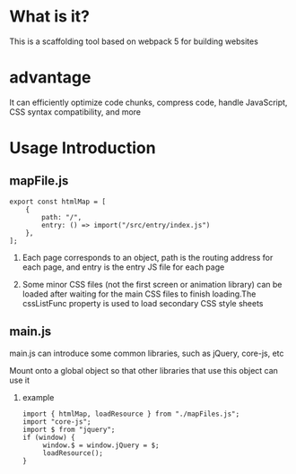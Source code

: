 # What is it?

This is a scaffolding tool based on webpack 5 for building websites

# advantage

It can efficiently optimize code chunks, compress code, handle JavaScript, CSS syntax compatibility, and more

# Usage Introduction

## mapFile.js

    export const htmlMap = [
        {
            path: "/",
            entry: () => import("/src/entry/index.js")
        },
    ];

1. Each page corresponds to an object, path is the routing address for each page, and entry is the entry JS file for each page

2. Some minor CSS files (not the first screen or animation library) can be loaded after waiting for the main CSS files to finish loading.The cssListFunc property is used to load secondary CSS style sheets

## main.js

main.js can introduce some common libraries, such as jQuery, core-js, etc

Mount onto a global object so that other libraries that use this object can use it

1. example

   ```
   import { htmlMap, loadResource } from "./mapFiles.js";
   import "core-js";
   import $ from "jquery";
   if (window) {
        window.$ = window.jQuery = $;
        loadResource();
   }
   ```
